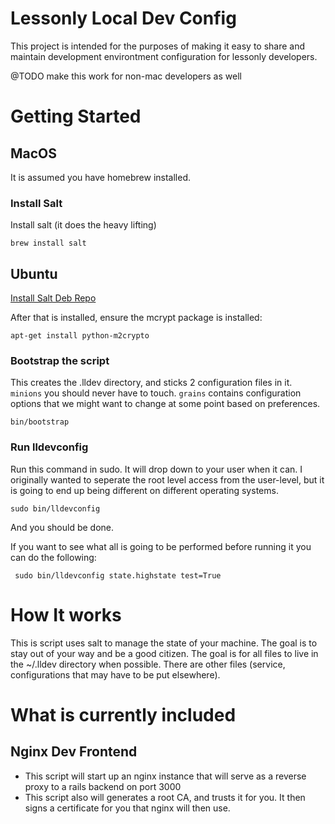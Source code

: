 # Lessonly Local Dev Config

This project is intended for the purposes of making it easy to share and maintain development environtment configuration for lessonly developers.


@TODO make this work for non-mac developers as well

# Getting Started

## MacOS

It is assumed you have homebrew installed.  

### Install Salt

Install salt (it does the heavy lifting)

```brew install salt```

## Ubuntu


[Install Salt Deb Repo](https://repo.saltstack.com/#ubuntu)

After that is installed, ensure the mcrypt package is installed: 

```apt-get install python-m2crypto```

### Bootstrap the script

This creates the .lldev directory, and sticks 2 configuration files in it.  `minions` you should never have to touch.   `grains` contains configuration options that we might want to change at some point based on preferences.

```bin/bootstrap```


### Run lldevconfig

Run this command in sudo.  It will drop down to your user when it can.  I originally wanted to seperate the root level access from the user-level, but it is going to end up being different on different operating systems.

```sudo bin/lldevconfig```

And you should be done.

If you want to see what all is going to be performed before running it you can do the following:

``` sudo bin/lldevconfig state.highstate test=True```


# How It works

This is script uses salt to manage the state of your machine.  The goal is to stay out of your way and be a good citizen.  The goal is for all files to live in the ~/.lldev directory when possible.  There are other files (service, configurations that may have to be put elsewhere).

# What is currently included

## Nginx Dev Frontend

- This script will start up an nginx instance that will serve as a reverse proxy to a rails backend on port 3000
- This script also will generates a root CA, and trusts it for you.  It then signs a certificate for you that nginx will then use.


